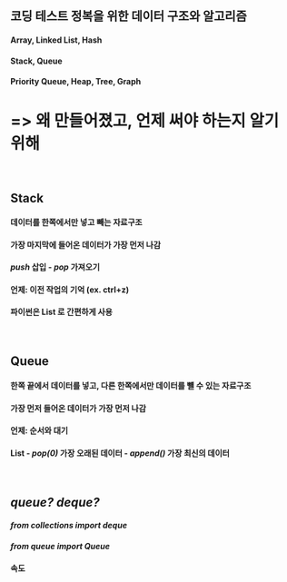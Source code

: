 ## 코딩 테스트 정복을 위한 데이터 구조와 알고리즘 
#### Array, Linked List, Hash 
#### Stack, Queue 
#### Priority Queue, Heap, Tree, Graph 
# => 왜 만들어졌고, 언제 써야 하는지 알기 위해 
<br/>

## Stack
#### 데이터를 한쪽에서만 넣고 빼는 자료구조 
#### 가장 마지막에 들어온 데이터가 가장 먼저 나감
#### *push* 삽입 - *pop* 가져오기 
#### 언제: 이전 작업의 기억 (ex. ctrl+z)
#### 파이썬은 List 로 간편하게 사용
<br/>

## Queue
#### 한쪽 끝에서 데이터를 넣고, 다른 한쪽에서만 데이터를 뺼 수 있는 자료구조
#### 가장 먼저 들어온 데이터가 가장 먼저 나감
#### 언제: 순서와 대기 
#### List - *pop(0)* 가장 오래된 데이터 - *append()* 가장 최신의 데이터
<br/>

## *queue? deque?*
#### *from collections import deque*
#### *from queue import Queue*
#### **속도** 

